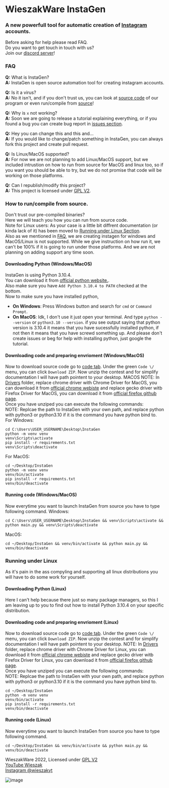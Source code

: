 # WieszakWare InstaGen
### A new powerfull tool for automatic creation of [Instagram](https://www.instagram.com/) accounts.

Before asking for help please read FAQ.  
Do you want to get touch in touch with us?  
Join our [discord server](https://discord.gg/KCqrbVgSBF)!

### FAQ  
**Q:** What is InstaGen?  
**A:** InstaGen is open source automation tool for creating instagram accounts.

**Q:** Is it a virus?  
**A:** No it isn't, and if you don't trust us, you can look at [source code](https://github.com/WieszakWare/InstaGen) of our program or even run/compile from [source](#how-to-runcompile-from-source)!

**Q:** Why is `x` not working?  
**A:** Soon we are going to release a tutorial explaining everything, or if you found a bug you can create bug report in [issues section](https://github.com/WieszakWare/InstaGen/issues).

**Q:** Hey you can change this and this and...  
**A:** If you would like to change/patch something in InstaGen, you can always fork this project and create pull request.

**Q:** Is Linux/MacOS supported?  
**A:** For now we are not planning to add Linux/MacOS support, but we included intrustion on how to run from source for MacOS and linux too, so if you want you should be able to try, but we do not promise that code will be working on those platforms.

**Q:** Can I republish/modify this project?  
**A:** This project is licensed under [GPL V2](https://www.gnu.org/licenses/old-licenses/gpl-2.0.txt).

### How to run/compile from source.
Don't trust our pre-compiled binaries?  
Here we will teach you how you can run from source code.  
Note for Linux users: As your case is a little bit diffrent documentation (or kinda lack of it) has been moved to [Running under Linux Section](#running-under-linux).  
Also as we mentioned in [FAQ](#faq), we are creating instagen for windows and MacOS/Linux is not supported. While we give instruction on how run it, we can't be 100% if it is going to run under those platforms. And we are not planning on adding support any time soon.

#### Downloading Python (Windows/MacOS)
InstaGen is using Python 3.10.4.  
You can download it from [official python website.](https://www.python.org/downloads/release/python-3104/).  
Also make sure you have `Add Python 3.10.4 to PATH` checked at the bottom.  
Now to make sure you have installed python,  
- **On Windows**: Press Windows button and search for `cmd` or `Command Prompt`.
- **On MacOS**: Idk, I don't use it just open your terminal.
And type `python --version` or `python3.10 --version`. if you see output saying that python version is 3.10.4 it means that you have sucessfully installed python, if not then it means that you have screwd something up. And please don't create issues or beg for help with installing python, just google the tutorial.

#### Downloading code and preparing envrioment (Windows/MacOS)
Now to download source code go to [code tab](https://github.com/WieszakWare/InstaGen). Under the green `Code \/` menu, you can click `Download ZIP`. Now unzip the contest and for simplify documentation I will have path pointent to your desktop.
MACOS NOTE: In [Drivers](https://github.com/WieszakWare/InstaGen/tree/master/Drivers) folder, replace chrome driver with Chrome Driver for MacOS, you can download it from [official chrome webiste](https://chromedriver.chromium.org/) and replace gecko driver witb Firefox Driver for MacOS, you can download it from [official firefox github page](https://github.com/mozilla/geckodriver/releases).  
Once you have unziped you can execute the following commands:  
NOTE: Replcae the path to InstaGen with your own path, and replace python with python3 or python3.10 if it is the command you have python bind to.  
For Windows:
```
cd C:\Users\USER_USERNAME\Desktop\InstaGen
python -m venv venv
venv\Scripts\activate
pip install -r requirements.txt
venv\Scripts\deactivate
```
For MacOS:
```
cd ~/Desktop/InstaGen
python -m venv venv
venv/bin/activate
pip install -r requirements.txt
venv/bin/deactivate
```

#### Running code (Windows/MacOS)
Now everytime you want to launch InstaGen from source you have to type following command.
Windows:
```
cd C:\Users\USER_USERNAME\Desktop\InstaGen && venv\Scripts\activate && python main.py && venv\Scripts\deactivate
```
MacOS:
```
cd ~/Desktop/InstaGen && venv/bin/activate && python main.py && venv/bin/deactivate
```


### Running under Linux
As it's pain in the ass compyling and supporting all linux distributions you will have to do some work for yourself.

#### Downloading Python (Linux)
Here I can't help because there just so many package managers, so this I am leaving up to you to find out how to install Python 3.10.4 on your specific distribution.

#### Downloading code and preparing envrioment (Linux)
Now to download source code go to [code tab](https://github.com/WieszakWare/InstaGen). Under the green `Code \/` menu, you can click `Download ZIP`. Now unzip the contest and for simplify documentation I will have path pointent to your desktop.
NOTE: In [Drivers](https://github.com/WieszakWare/InstaGen/tree/master/Drivers) folder, replace chrome driver with Chrome Driver for Linux, you can download it from [official chrome webiste](https://chromedriver.chromium.org/) and replace gecko driver witb Firefox Driver for Linux, you can download it from [official firefox github page](https://github.com/mozilla/geckodriver/releases).  
Once you have unziped you can execute the following commands:  
NOTE: Replcae the path to InstaGen with your own path, and replace python with python3 or python3.10 if it is the command you have python bind to. 
```
cd ~/Desktop/InstaGen
python -m venv venv
venv/bin/activate
pip install -r requirements.txt
venv/bin/deactivate
```

#### Running code (Linux)
Now everytime you want to launch InstaGen from source you have to type following command.
```
cd ~/Desktop/InstaGen && venv/bin/activate && python main.py && venv/bin/deactivate
```

WieszakWare 2022, Licensed under [GPL V2](https://www.gnu.org/licenses/old-licenses/gpl-2.0.txt)  
[YouTube Wieszak](https://youtube.com/c/WieszakXD)  
[Instagram @wieszakyt](http://instagram.com/wieszakyt)

![image](https://user-images.githubusercontent.com/111588764/191030856-8d1a0d80-b950-4530-b954-ba89402b599d.png)

